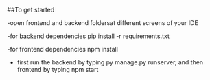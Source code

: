 ##To get started

-open frontend and backend foldersat different screens of your IDE

-for backend dependencies pip install -r requirements.txt

-for frontend dependencies npm install

- first run the backend by typing py manage.py runserver, and then frontend by typing npm start
